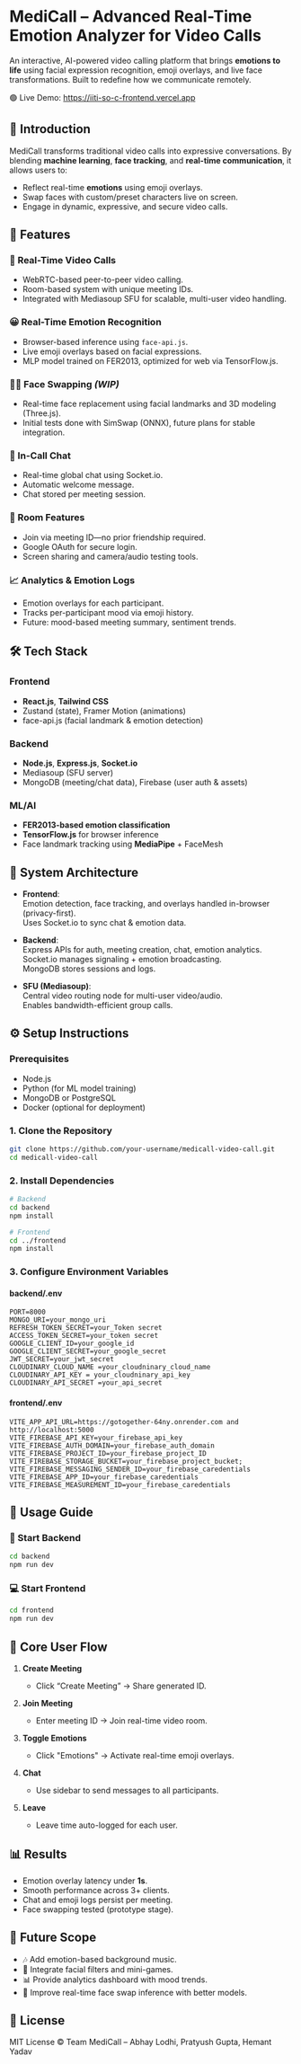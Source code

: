 
# MediCall – Advanced Real-Time Emotion Analyzer for Video Calls

An interactive, AI-powered video calling platform that brings **emotions to life** using facial expression recognition, emoji overlays, and live face transformations. Built to redefine how we communicate remotely.

🟢 Live Demo: https://iiti-so-c-frontend.vercel.app

## 🧠 Introduction

MediCall transforms traditional video calls into expressive conversations. By blending **machine learning**, **face tracking**, and **real-time communication**, it allows users to:

- Reflect real-time **emotions** using emoji overlays.
- Swap faces with custom/preset characters live on screen.
- Engage in dynamic, expressive, and secure video calls.

## 🚀 Features

### 🎥 Real-Time Video Calls
- WebRTC-based peer-to-peer video calling.
- Room-based system with unique meeting IDs.
- Integrated with Mediasoup SFU for scalable, multi-user video handling.

### 😀 Real-Time Emotion Recognition
- Browser-based inference using `face-api.js`.
- Live emoji overlays based on facial expressions.
- MLP model trained on FER2013, optimized for web via TensorFlow.js.

### 🧑‍🎤 Face Swapping *(WIP)*
- Real-time face replacement using facial landmarks and 3D modeling (Three.js).
- Initial tests done with SimSwap (ONNX), future plans for stable integration.

### 💬 In-Call Chat
- Real-time global chat using Socket.io.
- Automatic welcome message.
- Chat stored per meeting session.

### 👥 Room Features
- Join via meeting ID—no prior friendship required.
- Google OAuth for secure login.
- Screen sharing and camera/audio testing tools.

### 📈 Analytics & Emotion Logs
- Emotion overlays for each participant.
- Tracks per-participant mood via emoji history.
- Future: mood-based meeting summary, sentiment trends.

## 🛠️ Tech Stack

### Frontend
- **React.js**, **Tailwind CSS**
- Zustand (state), Framer Motion (animations)
- face-api.js (facial landmark & emotion detection)

### Backend
- **Node.js**, **Express.js**, **Socket.io**
- Mediasoup (SFU server)
- MongoDB (meeting/chat data), Firebase (user auth & assets)

### ML/AI
- **FER2013-based emotion classification**
- **TensorFlow.js** for browser inference
- Face landmark tracking using **MediaPipe** + FaceMesh

## 📐 System Architecture

- **Frontend**:  
  Emotion detection, face tracking, and overlays handled in-browser (privacy-first).  
  Uses Socket.io to sync chat & emotion data.

- **Backend**:  
  Express APIs for auth, meeting creation, chat, emotion analytics.  
  Socket.io manages signaling + emotion broadcasting.  
  MongoDB stores sessions and logs.

- **SFU (Mediasoup)**:  
  Central video routing node for multi-user video/audio.  
  Enables bandwidth-efficient group calls.

## ⚙️ Setup Instructions

### Prerequisites
- Node.js
- Python (for ML model training)
- MongoDB or PostgreSQL
- Docker (optional for deployment)

### 1. Clone the Repository
```bash
git clone https://github.com/your-username/medicall-video-call.git
cd medicall-video-call
```

### 2. Install Dependencies
```bash
# Backend
cd backend
npm install

# Frontend
cd ../frontend
npm install
```

### 3. Configure Environment Variables

#### backend/.env
```env
PORT=8000
MONGO_URI=your_mongo_uri
REFRESH_TOKEN_SECRET=your_Token secret
ACCESS_TOKEN_SECRET=your_token secret 
GOOGLE_CLIENT_ID=your_google_id
GOOGLE_CLIENT_SECRET=your_google_secret
JWT_SECRET=your_jwt_secret
CLOUDINARY_CLOUD_NAME =your_cloudninary_cloud_name
CLOUDINARY_API_KEY = your_cloudninary_api_key
CLOUDINARY_API_SECRET =your_api_secret
```

#### frontend/.env
```env
VITE_APP_API_URL=https://gotogether-64ny.onrender.com and http://localhost:5000
VITE_FIREBASE_API_KEY=your_firebase_api_key
VITE_FIREBASE_AUTH_DOMAIN=your_firebase_auth_domain
VITE_FIREBASE_PROJECT_ID=your_firebase_project_ID
VITE_FIREBASE_STORAGE_BUCKET=your_firebase_project_bucket;
VITE_FIREBASE_MESSAGING_SENDER_ID=your_firebase_caredentials
VITE_FIREBASE_APP_ID=your_firebase_caredentials
VITE_FIREBASE_MEASUREMENT_ID=your_firebase_caredentials

```

## 🧪 Usage Guide

### 🏁 Start Backend
```bash
cd backend
npm run dev
```

### 💻 Start Frontend
```bash
cd frontend
npm run dev
```

## 📸 Core User Flow

1. **Create Meeting**
   - Click “Create Meeting” → Share generated ID.

2. **Join Meeting**
   - Enter meeting ID → Join real-time video room.

3. **Toggle Emotions**
   - Click "Emotions" → Activate real-time emoji overlays.

4. **Chat**
   - Use sidebar to send messages to all participants.

5. **Leave**
   - Leave time auto-logged for each user.

## 📊 Results

- Emotion overlay latency under **1s**.
- Smooth performance across 3+ clients.
- Chat and emoji logs persist per meeting.
- Face swapping tested (prototype stage).

## 🔮 Future Scope

- 🎶 Add emotion-based background music.
- 🧩 Integrate facial filters and mini-games.
- 📊 Provide analytics dashboard with mood trends.
- 🧠 Improve real-time face swap inference with better models.

## 📃 License

MIT License © Team MediCall – Abhay Lodhi, Pratyush Gupta, Hemant Yadav
